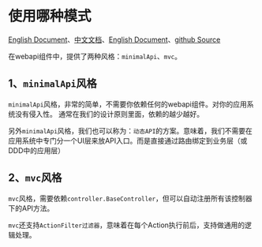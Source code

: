 # 使用哪种模式
[English Document](https://farseer-go.gitee.io/en-us/)、[中文文档](https://farseer-go.gitee.io/)、[English Document](https://farseer-go.github.io/doc/en-us/)、[github Source](https://github.com/farseer-go/webapi)

在webapi组件中，提供了两种风格：`minimalApi`、`mvc`。

## 1、`minimalApi`风格
`minimalApi`风格，非常的简单，不需要你依赖任何的webapi组件。对你的应用系统没有侵入性。
通常在我们的设计原则里面，依赖的越少越好。

另外`minimalApi`风格，我们也可以称为：`动态API`的方案。意味着，我们不需要在应用系统中专门分一个UI层来放API入口。而是直接通过路由绑定到业务层（或DDD中的应用层）

## 2、`mvc`风格
`mvc`风格，需要依赖`controller.BaseController`，但可以自动注册所有该控制器下的API方法。

`mvc`还支持`ActionFilter过滤器`，意味着在每个Action执行前后，支持做通用的逻辑处理。
